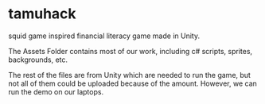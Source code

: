 # tamuhack
squid game inspired financial literacy game made in Unity.

The Assets Folder contains most of our work, including c# scripts, sprites, backgrounds, etc.

The rest of the files are from Unity which are needed to run the game, but not all of them could be uploaded because of the amount.
However, we can run the demo on our laptops.
